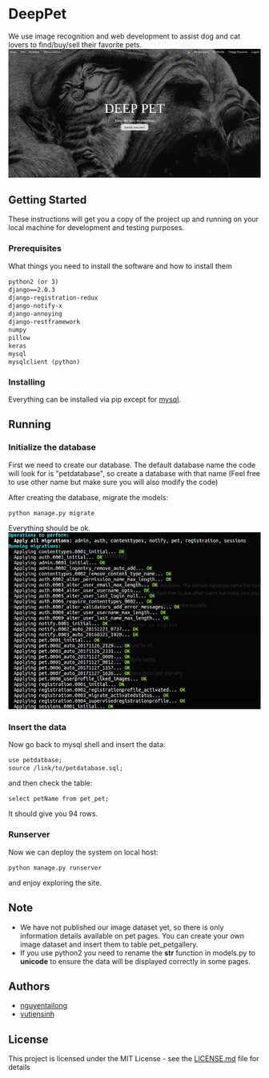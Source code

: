 # DeepPet
We use image recognition and web development to assist dog and cat lovers to find/buy/sell their favorite pets.
![alt text](https://github.com/tailongnguyen/petsite/blob/master/gallery/screenshot.png)

## Getting Started

These instructions will get you a copy of the project up and running on your local machine for development and testing purposes.

### Prerequisites

What things you need to install the software and how to install them

```
python2 (or 3)
django==2.0.3
django-registration-redux
django-notify-x
django-annoying
django-restframework
numpy
pillow
keras
mysql
mysqlclient (python)
```

### Installing

Everything can be installed via pip except for [mysql](https://www.digitalocean.com/community/tutorials/how-to-install-mysql-on-ubuntu-16-04).

## Running
### Initialize the database

First we need to create our database. The default database name the code will look for is "petdatabase", so create a database with that name (Feel free to use other name but make sure you will also modify the code)

After creating the database, migrate the models:
```
python manage.py migrate
```
Everything should be ok.
![alt text](https://github.com/tailongnguyen/petsite/blob/master/gallery/migrate.png)
### Insert the data

Now go back to mysql shell and insert the data:
```
use petdatbase;
source /link/to/petdatabase.sql;
```
and then check the table:
```
select petName from pet_pet;
```
It should give you 94 rows.
### Runserver

Now we can deploy the system on local host:
```
python manage.py runserver
```
and enjoy exploring the site.

## Note

* We have not published our image dataset yet, so there is only information details available on pet pages. You can create your own image dataset and insert them to table pet_petgallery.
* If you use python2 you need to rename the __str__ function in models.py to __unicode__ to ensure the data will be displayed correctly in some pages.

## Authors

* [nguyentailong](https://github.com/tailongnguyen)
* [vutiensinh](https://github.com/vts3497)

## License

This project is licensed under the MIT License - see the [LICENSE.md](LICENSE.md) file for details

